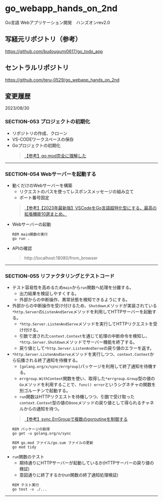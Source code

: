 # go_webapp_hands_on_2nd
Go言語 Webアプリケーション開発　ハンズオンrev2.0


## 写経元リポジトリ（参考）
https://github.com/budougumi0617/go_todo_app


## セントラルリポジトリ
https://github.com/teru-0529/go_webapp_hands_on_2nd


## 変更履歴

2023/08/30

### SECTION-053 プロジェクトの初期化

* リポジトリの作成、クローン
* VS-CODEワークスペースの保存
* Goプロジェクトの初期化
  > [【参考】go mod完全に理解した](https://zenn.dev/optimisuke/articles/105feac3f8e726830f8c)

---

### SECTION-054 Webサーバーを起動する

* 動くだけのWebサーバーを構築
  * リクエストのパスを使ってレスポンスメッセージの組み立て
  * ポート番号固定
  > [【参考】【2023年最新版】VSCodeをGo言語超特化型にする、最高の拡張機能10選まとめ。](https://yurupro.cloud/2531/)
* Webサーバーの起動
  ```
  REM main関数の実行
  go run .
  ```
* APIの確認
  > http://localhost:18080/from_browser

---

### SECTION-055 リファクタリングとテストコード

* テスト容易性を高めるため`main`から`run`関数へ処理を分離する。
  * 出力結果を検証しやすくする。
  * 外部からの中断操作、異常状態を検知できるようにする。
* 外部からの中断操作を受け付けるため、`Shutdown`メソッドが実装されている`*http.Server`の`ListenAndServe`メソッドを利用してHTTPサーバーを起動する。
  * `*http.Server.ListenAndServe`メソッドを実行してHTTPリクエストを受け付ける。
  * 引数で渡された`context.Context`を通じて処理の中断命令を検知し、`*http.Server.Shutdown`メソッドでサーバー機能を終了する。
  * 戻り値として`*http.Server.ListenAndServe`の戻り値のエラーを返す。
* `*http.Server.ListenAndServe`メソッドを実行しつつ、`context.Context`から伝播される終了通知を待機する。
  * `[golang.org/x/sync/errgroup]`パッケージを利用して終了通知を待機する。
  * `errgroup.WithContext`関数を使い、取得した`*errgroup.Group`型の値の`Go`メソッドを利用することで、`func() error`というシグネチャの関数を別ゴルーチンで起動する。
  * `run`関数はHTTPリクエストを待機しつつ、引数で受け取った`context.Context`型の値の`Done`メソッドの戻り値として得られるチャネルからの通知を待つ。
  > [【参考】sync.ErrGroupで複数のgoroutineを制御する](https://deeeet.com/writing/2016/10/12/errgroup/)
  ```
  REM パッケージの取得
  go get -u golang.org/x/sync
  ```
  ```
  REM go.mod ファイル/go.sum ファイルの更新
  go mod tidy
  ```
* `run`関数のテスト
  * 期待通りにHTTPサーバーが起動しているか(HTTPサーバーの戻り値の検証)
  * 意図通りに終了するか(run関数の終了通知処理検証)
  ```
  REM テスト実行
  go test -v ./...
  ```

---



